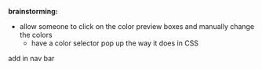 __brainstorming:__

- allow someone to click on the color preview boxes and manually change the colors
    - have a color selector pop up the way it does in CSS


add in nav bar
